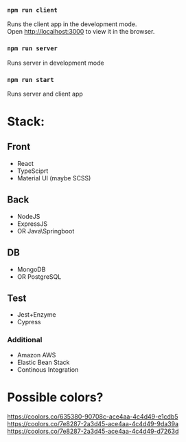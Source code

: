 ### `npm run client`

Runs the client app in the development mode.<br />
Open [http://localhost:3000](http://localhost:3000) to view it in the browser.

### `npm run server`

Runs server in development mode

### `npm run start`

Runs server and client app

# Stack: 
## Front
  - React
  - TypeSciprt
  - Material UI (maybe SCSS)
## Back
  - NodeJS
  - ExpressJS
  - OR Java\Springboot
    
## DB
  - MongoDB
  - OR PostgreSQL

## Test
  - Jest+Enzyme
  - Cypress
    
### Additional
  - Amazon AWS
  - Elastic Bean Stack
  - Continous Integration

# Possible colors? 
https://coolors.co/635380-90708c-ace4aa-4c4d49-e1cdb5
https://coolors.co/7e8287-2a3d45-ace4aa-4c4d49-9da39a
https://coolors.co/7e8287-2a3d45-ace4aa-4c4d49-d7263d